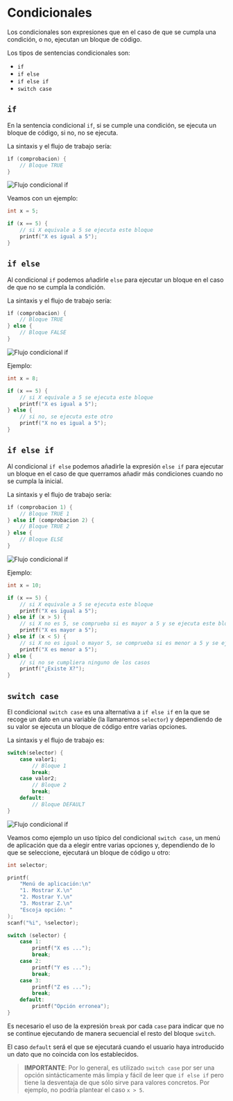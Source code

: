 # Condicionales

Los condicionales son expresiones que en el caso de que se cumpla una condición, o no, ejecutan un bloque de código.

Los tipos de sentencias condicionales son:

- `if`
- `if else`
- `if else if`
- `switch case`

## `if`

En la sentencia condicional `if`, si se cumple una condición, se ejecuta un bloque de código, si no, no se ejecuta.

La sintaxis y el flujo de trabajo sería:

````c
ìf (comprobacion) {
    // Bloque TRUE
}
````

![Flujo condicional if](../../img/flujo_condicional_if.png)

Veamos con un ejemplo:

````c
int x = 5;

if (x == 5) {
    // si X equivale a 5 se ejecuta este bloque
    printf("X es igual a 5");
}
````

## `if else`

Al condicional `if` podemos añadirle `else` para ejecutar un bloque en el caso de que no se cumpla la condición.

La sintaxis y el flujo de trabajo sería:

````c
ìf (comprobacion) {
    // Bloque TRUE
} else {
    // Bloque FALSE
}
````

![Flujo condicional if](../../img/flujo_condicional_if_else.png)

Ejemplo:

````c
int x = 8;

if (x == 5) {
    // si X equivale a 5 se ejecuta este bloque
    printf("X es igual a 5");
} else {
    // si no, se ejecuta este otro
    printf("X no es igual a 5");
}
````

## `if else if`

Al condicional `if else` podemos añadirle la expresión `else if` para ejecutar un bloque en el caso de que querramos añadir más condiciones cuando no se cumpla la inicial.

La sintaxis y el flujo de trabajo sería:

````c
ìf (comprobacion 1) {
    // Bloque TRUE 1
} else if (comprobacion 2) {
    // Bloque TRUE 2
} else {
    // Bloque ELSE
}
````

![Flujo condicional if](../../img/flujo_condicional_if_else_if.png)

Ejemplo:

````c
int x = 10;

if (x == 5) {
    // si X equivale a 5 se ejecuta este bloque
    printf("X es igual a 5");
} else if (x > 5) {
    // si X no es 5, se comprueba si es mayor a 5 y se ejecuta este bloque si fuese
    printf("X es mayor a 5");
} else if (x < 5) {
    // si X no es igual o mayor 5, se comprueba si es menor a 5 y se ejecuta este bloque si fuese
    printf("X es menor a 5");
} else {
    // si no se cumpliera ninguno de los casos
    printf("¿Existe X?");
}
````

## `switch case`

El condicional `switch case` es una alternativa a `if else if` en la que se recoge un dato en una variable (la llamaremos `selector`) y dependiendo de su valor se ejecuta un bloque de código entre varias opciones.

La sintaxis y el flujo de trabajo es:

````c
switch(selector) {
    case valor1;
        // Bloque 1
        break;
    case valor2;
        // Bloque 2
        break;
    default:
        // Bloque DEFAULT
}
````

![Flujo condicional if](../../img/flujo_condicional_switch.png)

Veamos como ejemplo un uso típico del condicional `switch case`, un menú de aplicación que da a elegir entre varias opciones y, dependiendo de lo que se seleccione, ejecutará un bloque de código u otro:

````c
int selector;

printf(
    "Menú de aplicación:\n"
    "1. Mostrar X.\n"
    "2. Mostrar Y.\n"
    "3. Mostrar Z.\n"
    "Escoja opción: "
);
scanf("%i", %selector);

switch (selector) {
    case 1:
        printf("X es ...");
        break;
    case 2:
        printf("Y es ...");
        break;
    case 3:
        printf("Z es ...");
        break;
    default:
        printf("Opción erronea");
}
````

Es necesario el uso de la expresión `break` por cada `case` para indicar que no se continue ejecutando de manera secuencial el resto del bloque `switch`.

El caso `default` será el que se ejecutará cuando el usuario haya introducido un dato que no coincida con los establecidos.

>**IMPORTANTE**: Por lo general, es utilizado `switch case` por ser una opción sintácticamente más limpia y fácil de leer que `if else if` pero tiene la desventaja de que sólo sirve para valores concretos. Por ejemplo, no podría plantear el caso `x > 5`.




